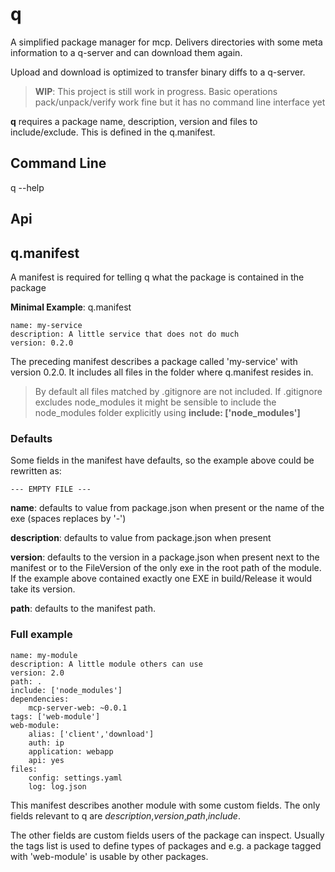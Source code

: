 # q

A simplified package manager for mcp. Delivers directories with some
meta information to a q-server and can download them again.

Upload and download is optimized to transfer binary diffs to a q-server.


> **WIP**: This project is still work in progress. Basic operations pack/unpack/verify work fine but it has no command line interface yet

**q** requires a package name, description, version and files to include/exclude. This is defined in the q.manifest.

## Command Line

q --help 

## Api



## q.manifest

A manifest is required for telling q what the package is contained in the package

**Minimal Example**: q.manifest

    name: my-service
    description: A little service that does not do much
    version: 0.2.0
    
The preceding manifest describes a package called 'my-service' with version 0.2.0. It includes all files in the folder where q.manifest resides in.

> By default all files matched by .gitignore are not included. If .gitignore excludes node_modules it might be sensible to include the node\_modules folder explicitly using **include: ['node\_modules']**

### Defaults

Some fields in the manifest have defaults, so the example above could be rewritten as:

    --- EMPTY FILE ---

**name**: defaults to value from package.json when present or the name of the exe (spaces replaces by '-')

**description**: defaults to value from package.json when present

**version**: defaults to the version in a package.json when present next to the manifest or to the FileVersion of the only exe in the root path of the module. If the example above contained exactly one EXE in build/Release it would take its version. 

**path**: defaults to the manifest path.


### Full example

    name: my-module
    description: A little module others can use
    version: 2.0
    path: .
    include: ['node_modules']
    dependencies:
        mcp-server-web: ~0.0.1
    tags: ['web-module']
    web-module:
        alias: ['client','download']
        auth: ip
        application: webapp
        api: yes
    files:
        config: settings.yaml
        log: log.json

This manifest describes another module with some custom fields. The only fields relevant to q are *description*,*version*,*path*,*include*.

The other fields are custom fields users of the package can inspect. Usually the tags list is used to define types of packages and e.g. a package tagged with 'web-module' is usable  by other packages.



